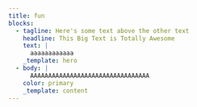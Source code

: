 ```yaml
---
title: fun
blocks:
  - tagline: Here's some text above the other text
    headline: This Big Text is Totally Awesome
    text: |
      aaaaaaaaaaaa
    _template: hero
  - body: |
      AAAAAAAAAAAAAAAAAAAAAAAAAAAAAAAAA
    color: primary
    _template: content
---
```


